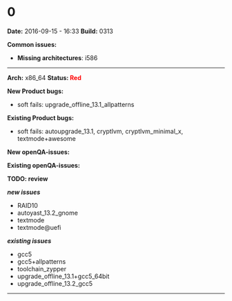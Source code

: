 # 0


**Date:** 2016-09-15 - 16:33
**Build:** 0313

**Common issues:**

 * **Missing architectures**: i586

---

**Arch:** x86_64
**Status: <font color="red">Red</font>**

**New Product bugs:**

* soft fails: upgrade_offline_13.1_allpatterns


**Existing Product bugs:**

* soft fails: autoupgrade_13.1, cryptlvm, cryptlvm_minimal_x, textmode+awesome


**New openQA-issues:**



**Existing openQA-issues:**



**TODO: review**

***new issues***

* RAID10
* autoyast_13.2_gnome
* textmode
* textmode@uefi


***existing issues***

* gcc5
* gcc5+allpatterns
* toolchain_zypper
* upgrade_offline_13.1+gcc5_64bit
* upgrade_offline_13.2_gcc5



---
